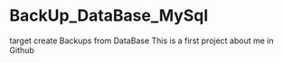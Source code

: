# BackUp_DataBase_MySql
target create Backups from DataBase 
This is a first project about me in Github
